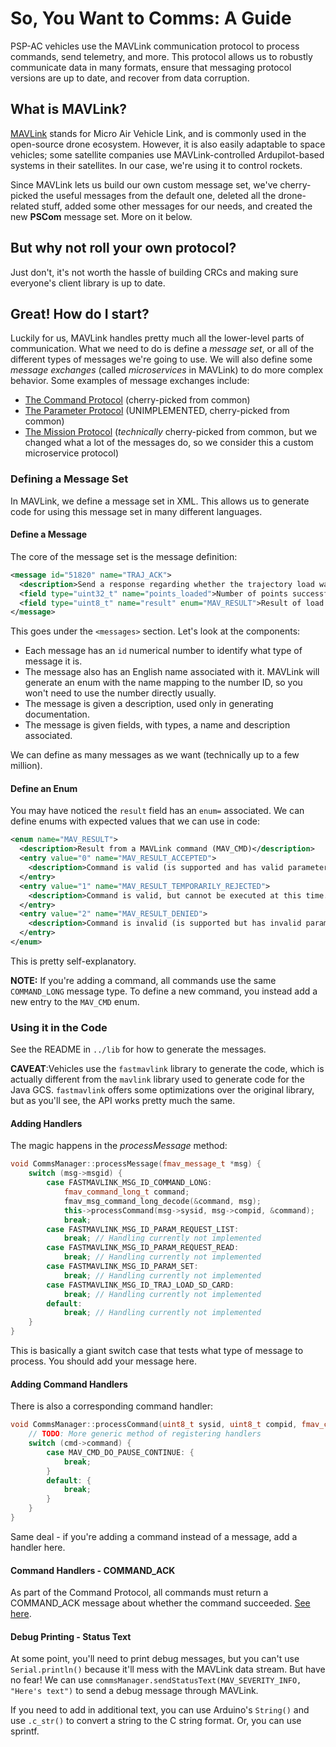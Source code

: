 # So, You Want to Comms: A Guide

PSP-AC vehicles use the MAVLink communication protocol to process
commands, send telemetry, and more. This protocol allows us to robustly
communicate data in many formats, ensure that messaging protocol versions
are up to date, and recover from data corruption.

## What is MAVLink?

[MAVLink](https://mavlink.io/en/) stands for Micro Air Vehicle Link, and is commonly used
in the open-source drone ecosystem. However, it is also easily adaptable to
space vehicles; some satellite companies use MAVLink-controlled Ardupilot-based
systems in their satellites. In our case, we're using it to control rockets.

Since MAVLink lets us build our own custom message set, we've cherry-picked
the useful messages from the default one, deleted all the drone-related stuff,
added some other messages for our needs, and created the new **PSCom** message set. More on it below.

## But why not roll your own protocol?

Just don't, it's not worth the hassle of building CRCs and making sure
everyone's client library is up to date.

## Great! How do I start?

Luckily for us, MAVLink handles pretty much all the lower-level parts of communication.
What we need to do is define a *message set*, or all of the different types of messages
we're going to use. We will also define some *message exchanges* (called *microservices* in MAVLink)
to do more complex behavior. Some examples of message exchanges include:
- [The Command Protocol](https://mavlink.io/en/services/command.html) (cherry-picked from common)
- [The Parameter Protocol](https://mavlink.io/en/services/parameter.html) (UNIMPLEMENTED, cherry-picked from common)
- [The Mission Protocol](https://mavlink.io/en/services/mission.html) (*technically* cherry-picked from common, but we changed what a lot of the messages do, so we consider this a custom microservice protocol)

### Defining a Message Set

In MAVLink, we define a message set in XML. This allows us to generate code for using this message set
in many different languages.

#### Define a Message

The core of the message set is the message definition:
```xml
<message id="51820" name="TRAJ_ACK">
  <description>Send a response regarding whether the trajectory load was successful.</description>
  <field type="uint32_t" name="points_loaded">Number of points successfully loaded (-1 if error).</field>
  <field type="uint8_t" name="result" enum="MAV_RESULT">Result of load.</field>
</message>
```
This goes under the `<messages>` section. Let's look at the components:
- Each message has an `id` numerical number to identify what type of message it is.
- The message also has an English name associated with it. MAVLink will generate an enum with the name mapping to the number ID, so you won't need to use the number directly usually.
- The message is given a description, used only in generating documentation.
- The message is given fields, with types, a name and description associated.

We can define as many messages as we want (technically up to a few million).

#### Define an Enum

You may have noticed the `result` field has an `enum=` associated. We can define enums
with expected values that we can use in code:
```xml
<enum name="MAV_RESULT">
  <description>Result from a MAVLink command (MAV_CMD)</description>
  <entry value="0" name="MAV_RESULT_ACCEPTED">
    <description>Command is valid (is supported and has valid parameters), and was executed.</description>
  </entry>
  <entry value="1" name="MAV_RESULT_TEMPORARILY_REJECTED">
    <description>Command is valid, but cannot be executed at this time. This is used to indicate a problem that should be fixed just by waiting (e.g. a state machine is busy, can't arm because have not got GPS lock, etc.). Retrying later should work.</description>
  </entry>
  <entry value="2" name="MAV_RESULT_DENIED">
    <description>Command is invalid (is supported but has invalid parameters). Retrying same command and parameters will not work.</description>
  </entry>
</enum>
```

This is pretty self-explanatory.

**NOTE:** If you're adding a command, all commands use the same
`COMMAND_LONG` message type. To define a new command, you instead add
a new entry to the `MAV_CMD` enum.

### Using it in the Code

See the README in `../lib` for how to generate the messages. 

**CAVEAT**:Vehicles use the `fastmavlink` library to generate the code,
which is actually different from the `mavlink` library used to generate
code for the Java GCS. `fastmavlink` offers some optimizations over
the original library, but as you'll see, the API works pretty much the same.

#### Adding Handlers

The magic happens in the *processMessage* method:

```cpp
void CommsManager::processMessage(fmav_message_t *msg) {
    switch (msg->msgid) {
        case FASTMAVLINK_MSG_ID_COMMAND_LONG:
            fmav_command_long_t command;
            fmav_msg_command_long_decode(&command, msg);
            this->processCommand(msg->sysid, msg->compid, &command);
            break;
        case FASTMAVLINK_MSG_ID_PARAM_REQUEST_LIST:
            break; // Handling currently not implemented
        case FASTMAVLINK_MSG_ID_PARAM_REQUEST_READ:
            break; // Handling currently not implemented
        case FASTMAVLINK_MSG_ID_PARAM_SET:
            break; // Handling currently not implemented
        case FASTMAVLINK_MSG_ID_TRAJ_LOAD_SD_CARD:
            break; // Handling currently not implemented
        default:
            break; // Handling currently not implemented
    }
}
```

This is basically a giant switch case that tests what type of
message to process. You should add your message here.

#### Adding Command Handlers

There is also a corresponding command handler:

```cpp
void CommsManager::processCommand(uint8_t sysid, uint8_t compid, fmav_command_long_t *cmd) {
    // TODO: More generic method of registering handlers
    switch (cmd->command) {
        case MAV_CMD_DO_PAUSE_CONTINUE: {
            break;
        }
        default: {
            break;
        }
    }
}
```

Same deal - if you're adding a command instead of a message, add
a handler here.

#### Command Handlers - COMMAND_ACK

As part of the Command Protocol, all commands must return a COMMAND_ACK
message about whether the command succeeded. [See here](https://mavlink.io/en/messages/common.html#COMMAND_ACK).

#### Debug Printing - Status Text

At some point, you'll need to print debug messages, but you can't use
`Serial.println()` because it'll mess with the MAVLink data stream. But have no fear!
We can use `commsManager.sendStatusText(MAV_SEVERITY_INFO, "Here's text")` to send a debug message through MAVLink.

If you need to add in additional text, you can use Arduino's `String()` and use `.c_str()` to convert a string to the C string format.
Or, you can use sprintf.
